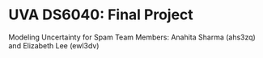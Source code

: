 # UVA DS6040: Final Project
Modeling Uncertainty for Spam
Team Members: Anahita Sharma (ahs3zq) and Elizabeth Lee (ewl3dv)
